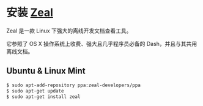 # 安装 [Zeal](http://zealdocs.org)

Zeal 是一款 Linux 下强大的离线开发文档查看工具。

它参照了 OS X 操作系统上收费、强大且几乎程序员必备的 Dash，并且与其共用离线文档。

## Ubuntu & Linux Mint

```bash
$ sudo apt-add-repository ppa:zeal-developers/ppa
$ sudo apt-get update
$ sudo apt-get install zeal
```
